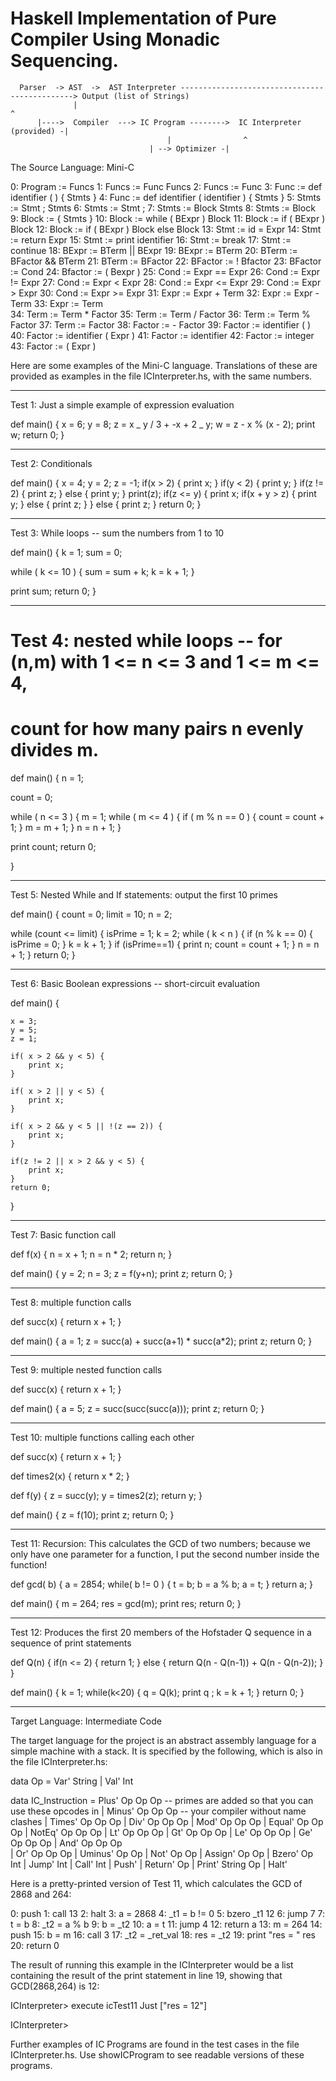# Haskell Implementation of Pure Compiler Using Monadic Sequencing.

      Parser  -> AST  ->  AST Interpreter ----------------------------------------------> Output (list of Strings)
                  |                                                                       ^
    	  |---->  Compiler  ---> IC Program -------->  IC Interpreter (provided) -|
    	                               |                ^
    		                       | --> Optimizer -|

The Source Language: Mini-C

0: Program := Funcs
1: Funcs := Func Funcs
2: Funcs := Func
3: Func := def identifier ( ) { Stmts }
4: Func := def identifier ( identifier ) { Stmts }
5: Stmts := Stmt ; Stmts
6: Stmts := Stmt ;
7: Stmts := Block Stmts
8: Stmts := Block
9: Block := { Stmts }
10: Block := while ( BExpr ) Block
11: Block := if ( BExpr ) Block
12: Block := if ( BExpr ) Block else Block
13: Stmt := id = Expr
14: Stmt := return Expr
15: Stmt := print identifier
16: Stmt := break
17: Stmt := continue
18: BExpr := BTerm || BExpr
19: BExpr := BTerm
20: BTerm := BFactor && BTerm
21: BTerm := BFactor
22: BFactor := ! Bfactor
23: BFactor := Cond
24: Bfactor := ( Bexpr )
25: Cond := Expr == Expr
26: Cond := Expr != Expr
27: Cond := Expr < Expr
28: Cond := Expr <= Expr
29: Cond := Expr > Expr
30: Cond := Expr >= Expr
31: Expr := Expr + Term
32: Expr := Expr - Term
33: Expr := Term  
34: Term := Term \* Factor
35: Term := Term / Factor
36: Term := Term % Factor
37: Term := Factor
38: Factor := - Factor
39: Factor := identifier ( )
40: Factor := identifier ( Expr )
41: Factor := identifier
42: Factor := integer
43: Factor := ( Expr )

Here are some examples of the Mini-C language. Translations of these
are provided as examples in the file ICInterpreter.hs, with the same numbers.

---

Test 1: Just a simple example of expression evaluation

def main() {
x = 6;
y = 8;
z = x _ y / 3 + -x + 2 _ y;
w = z - x % (x - 2);
print w;
return 0;
}

---

Test 2: Conditionals

def main() {
x = 4;
y = 2;
z = -1;
if(x > 2) {
print x;
}
if(y < 2) {
print y;
}
if(z != 2) {
print z;
} else {
print y;
}
print(z);
if(z <= y) {
print x;
if(x + y > z) {
print y;
}
else {
print z;
}
} else {
print z;
}
return 0;
}

---

Test 3: While loops -- sum the numbers from 1 to 10

def main() {
k = 1;
sum = 0;

while ( k <= 10 ) {
sum = sum + k;
k = k + 1;
}

print sum;
return 0;
}

---

# Test 4: nested while loops -- for (n,m) with 1 <= n <= 3 and 1 <= m <= 4,

# count for how many pairs n evenly divides m.

def main() {
n = 1;

count = 0;

while ( n <= 3 ) {
m = 1;
while ( m <= 4 ) {
if ( m % n == 0 ) {
count = count + 1;
}
m = m + 1;
}
n = n + 1;
}

print count;
return 0;

}

---

Test 5: Nested While and If statements: output the first 10 primes

def main() {
count = 0;
limit = 10;
n = 2;

while (count <= limit) {
isPrime = 1;
k = 2;
while ( k < n ) {
if (n % k == 0) {
isPrime = 0;
}
k = k + 1;
}
if (isPrime==1) {
print n;
count = count + 1;
}
n = n + 1;
}
return 0;
}

---

Test 6: Basic Boolean expressions -- short-circuit evaluation

def main() {

    x = 3;
    y = 5;
    z = 1;

    if( x > 2 && y < 5) {
        print x;
    }

    if( x > 2 || y < 5) {
        print x;
    }

    if( x > 2 && y < 5 || !(z == 2)) {
        print x;
    }

    if(z != 2 || x > 2 && y < 5) {
        print x;
    }
    return 0;

}

---

Test 7: Basic function call

def f(x) {
n = x + 1;
n = n \* 2;
return n;
}

def main() {
y = 2;
n = 3;
z = f(y+n);
print z;
return 0;
}

---

Test 8: multiple function calls

def succ(x) {
return x + 1;
}

def main() {
a = 1;
z = succ(a) + succ(a+1) * succ(a*2);
print z;
return 0;
}

---

Test 9: multiple nested function calls

def succ(x) {
return x + 1;
}

def main() {
a = 5;
z = succ(succ(succ(a)));
print z;
return 0;
}

---

Test 10: multiple functions calling each other

def succ(x) {
return x + 1;
}

def times2(x) {
return x \* 2;
}

def f(y) {
z = succ(y);
y = times2(z);
return y;
}

def main() {
z = f(10);
print z;
return 0;
}

---

Test 11: Recursion: This calculates the GCD of two numbers; because we only
have one parameter for a function, I put the second number
inside the function!

def gcd( b) {
a = 2854;
while( b != 0 ) {
t = b;
b = a % b;
a = t;
}
return a;
}

def main() {
m = 264;
res = gcd(m);
print res;
return 0;
}

---

Test 12: Produces the first 20 members of the Hofstader Q sequence
in a sequence of print statements

def Q(n) {
if(n <= 2) {
return 1;
}
else {
return Q(n - Q(n-1)) + Q(n - Q(n-2));
}
}
  
def main() {
k = 1;
while(k<20) {
q = Q(k);
print q ;
k = k + 1;
}
return 0;
}

---

Target Language: Intermediate Code

The target language for the project is an abstract assembly language for a simple
machine with a stack. It is specified by the following, which is also in the
file ICInterpreter.hs:

data Op = Var' String | Val' Int

data IC_Instruction
= Plus' Op Op Op -- primes are added so that you can use these opcodes in
| Minus' Op Op Op -- your compiler without name clashes
| Times' Op Op Op
| Div' Op Op Op
| Mod' Op Op Op
| Equal' Op Op Op
| NotEq' Op Op Op
| Lt' Op Op Op
| Gt' Op Op Op
| Le' Op Op Op
| Ge' Op Op Op
| And' Op Op Op  
 | Or' Op Op Op
| Uminus' Op Op
| Not' Op Op
| Assign' Op Op
| Bzero' Op Int
| Jump' Int
| Call' Int
| Push'
| Return' Op
| Print' String Op
| Halt'

Here is a pretty-printed version of Test 11, which calculates the
GCD of 2868 and 264:

0: push
1: call 13
2: halt
3: a = 2868
4: \_t1 = b != 0
5: bzero \_t1 12
6: jump 7
7: t = b
8: \_t2 = a % b
9: b = \_t2
10: a = t
11: jump 4
12: return a
13: m = 264
14: push
15: b = m
16: call 3
17: \_t2 = \_ret_val
18: res = \_t2
19: print "res = " res
20: return 0

The result of running this example in the ICInterpreter would be a list containing
the result of the print statement in line 19, showing that GCD(2868,264) is 12:

ICInterpreter> execute icTest11
Just ["res = 12"]

ICInterpreter>

Further examples of IC Programs are found in the test cases in the
file ICInterpreter.hs. Use showICProgram to see readable versions
of these programs.
